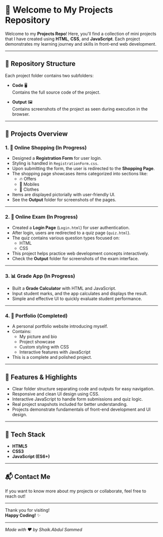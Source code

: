 # 🎉 Welcome to My Projects Repository

Welcome to my **Projects Repo**! Here, you'll find a collection of mini projects that I have created using **HTML**, **CSS**, and **JavaScript**. Each project demonstrates my learning journey and skills in front-end web development.

---

## 📁 Repository Structure

Each project folder contains two subfolders:

- **Code** 🖥️  
  Contains the full source code of the project.

- **Output** 🖼️  
  Contains screenshots of the project as seen during execution in the browser.

---

## 🚀 Projects Overview

### 1. 🛒 Online Shopping (In Progress)

- Designed a **Registration Form** for user login.
- Styling is handled in `RegistrationForm.css`.
- Upon submitting the form, the user is redirected to the **Shopping Page**.
- The shopping page showcases items categorized into sections like:
  - 🔥 Offers
  - 📱 Mobiles
  - 👗 Clothes  
- Items are displayed pictorially with user-friendly UI.
- See the **Output** folder for screenshots of the pages.

---

### 2. 📝 Online Exam (In Progress)

- Created a **Login Page** (`Login.html`) for user authentication.
- After login, users are redirected to a quiz page (`quiz.html`).
- The quiz contains various question types focused on:
  - HTML
  - CSS  
- This project helps practice web development concepts interactively.
- Check the **Output** folder for screenshots of the exam interface.

---

### 3. 📊 Grade App (In Progress)

- Built a **Grade Calculator** with HTML and JavaScript.
- Input student marks, and the app calculates and displays the result.
- Simple and effective UI to quickly evaluate student performance.

---

### 4. 📂 Portfolio (Completed)

- A personal portfolio website introducing myself.
- Contains:
  - My picture and bio
  - Project showcase
  - Custom styling with CSS
  - Interactive features with JavaScript  
- This is a complete and polished project.

---

## 🌟 Features & Highlights

- Clear folder structure separating code and outputs for easy navigation.
- Responsive and clean UI design using CSS.
- Interactive JavaScript to handle form submissions and quiz logic.
- Real project snapshots included for better understanding.
- Projects demonstrate fundamentals of front-end development and UI design.

---

## 🔧 Tech Stack

- **HTML5**  
- **CSS3**  
- **JavaScript (ES6+)**

---

## 📬 Contact Me

If you want to know more about my projects or collaborate, feel free to reach out!

---

Thank you for visiting!  
**Happy Coding!** ✨

---

*Made with ❤️ by Shaik.Abdul Sammed*


